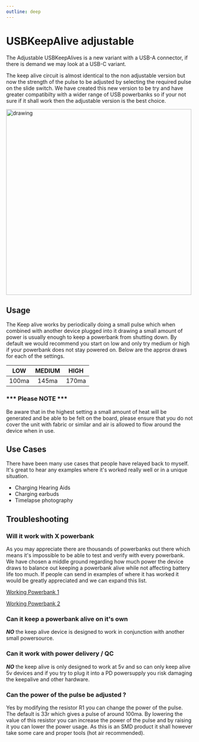 ```yaml
---
outline: deep
---
```


# USBKeepAlive adjustable

The Adjustable USBKeepAlives is a new variant with a USB-A connector, if there is demand we may look at a USB-C variant.  

The keep alive circuit is almost identical to the non adjustable version but now the strength of the pulse to be adjusted by selecting the required pulse on the slide switch.  We have created this new version to be try and have greater compatibilty with a wider range of USB powerbanks so if your not sure if it shall work then the adjustable version is the best choice.

<img src="/KeepAlive-ADJ.png" alt="drawing" width="500"/>

## Usage

The Keep alive works by periodically doing a small pulse which when combined with another device plugged into it drawing a small amount of power is usually enough to keep a powerbank from shutting down.  By default we would recommend you start on low and only try medium or high if your powerbank does not stay powered on.  Below are the approx draws for each of the settings.

LOW|MEDIUM|HIGH
:-------------------------:|:-------------------------:|:-------------------------:
100ma | 145ma | 170ma

### *** Please NOTE ***
Be aware that in the highest setting a small amount of heat will be generated and be able to be felt on the board, please ensure that you do not cover the unit with fabric or similar and air is allowed to flow around the device when in use.

## Use Cases

There have been many use cases that people have relayed back to myself.  It's great to hear any examples where it's worked really well or in a unique situation.

- Charging Hearing Aids
- Charging earbuds
- Timelapse photography

## Troubleshooting

### Will it work with X powerbank

As you may appreciate there are thousands of powerbanks out there which means it's impossible to be able to test and verify with every powerbank.  We have chosen a middle ground regarding how much power the device draws to balance out keeping a powerbank alive while not affecting battery life too much.  If people can send in examples of where it has worked it would be greatly appreciated and we can expand this list.

[Working Powerbank 1](https://amzn.to/3ZApauE})

[Working Powerbank 2](https://thepihut.com/products/ansmann-pb212-10-000mah-power-bank_)

### Can it keep a powerbank alive on it's own

***NO*** the keep alive device is designed to work in conjunction with another small powersource.

### Can it work with power delivery / QC

***NO*** the keep alive is only designed to work at 5v and so can only keep alive 5v devices and if you try to plug it into a PD powersupply you risk damaging the keepalive and other hardware.

### Can the power of the pulse be adjusted ?
Yes by modifying the resistor R1 you can change the power of the pulse.  The default is 33r which gives a pulse of around 100ma.  By lowering the value of this resistor you can increase the power of the pulse and by raising it you can lower the power usage.  As this is an SMD product it shall however take some care and proper tools (hot air recommended).

